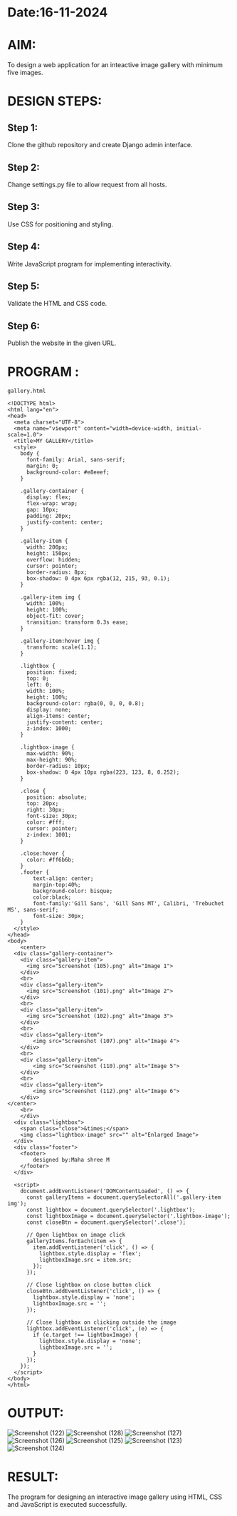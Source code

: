 # Date:16-11-2024
# AIM:
To design a web application for an inteactive image gallery with minimum five images.

# DESIGN STEPS:
## Step 1:
Clone the github repository and create Django admin interface.

## Step 2:
Change settings.py file to allow request from all hosts.

## Step 3:
Use CSS for positioning and styling.

## Step 4:
Write JavaScript program for implementing interactivity.

## Step 5:
Validate the HTML and CSS code.

## Step 6:
Publish the website in the given URL.

# PROGRAM :
```
gallery.html

<!DOCTYPE html>
<html lang="en">
<head>
  <meta charset="UTF-8">
  <meta name="viewport" content="width=device-width, initial-scale=1.0">
  <title>MY GALLERY</title>
  <style>
    body {
      font-family: Arial, sans-serif;
      margin: 0;
      background-color: #e8eeef;
    }

    .gallery-container {
      display: flex;
      flex-wrap: wrap;
      gap: 10px;
      padding: 20px;
      justify-content: center;
    }

    .gallery-item {
      width: 200px;
      height: 150px;
      overflow: hidden;
      cursor: pointer;
      border-radius: 8px;
      box-shadow: 0 4px 6px rgba(12, 215, 93, 0.1);
    }

    .gallery-item img {
      width: 100%;
      height: 100%;
      object-fit: cover;
      transition: transform 0.3s ease;
    }

    .gallery-item:hover img {
      transform: scale(1.1);
    }

    .lightbox {
      position: fixed;
      top: 0;
      left: 0;
      width: 100%;
      height: 100%;
      background-color: rgba(0, 0, 0, 0.8);
      display: none;
      align-items: center;
      justify-content: center;
      z-index: 1000;
    }

    .lightbox-image {
      max-width: 90%;
      max-height: 90%;
      border-radius: 10px;
      box-shadow: 0 4px 10px rgba(223, 123, 8, 0.252);
    }

    .close {
      position: absolute;
      top: 20px;
      right: 30px;
      font-size: 30px;
      color: #fff;
      cursor: pointer;
      z-index: 1001;
    }

    .close:hover {
      color: #ff6b6b;
    }
    .footer {
        text-align: center;
        margin-top:40%;
        background-color: bisque;
        color:black;
        font-family:'Gill Sans', 'Gill Sans MT', Calibri, 'Trebuchet MS', sans-serif;
        font-size: 30px;
    }
  </style>
</head>
<body>
    <center>
  <div class="gallery-container">
    <div class="gallery-item">
      <img src="Screenshot (105).png" alt="Image 1">
    </div>
    <br>
    <div class="gallery-item">
      <img src="Screenshot (101).png" alt="Image 2">
    </div>
    <br>
    <div class="gallery-item">
      <img src="Screenshot (102).png" alt="Image 3">
    </div>
    <br>
    <div class="gallery-item">
        <img src="Screenshot (107).png" alt="Image 4">
    </div>
    <br>
    <div class="gallery-item">
        <img src="Screenshot (110).png" alt="Image 5">
    </div>
    <br>
    <div class="gallery-item">
        <img src="Screenshot (112).png" alt="Image 6">
    </div>
</center>
    <br>
    </div>
  <div class="lightbox">
    <span class="close">&times;</span>
    <img class="lightbox-image" src="" alt="Enlarged Image">
  </div>
  <div class="footer">
    <footer>
        designed by:Maha shree M
    </footer>
  </div>

  <script>
    document.addEventListener('DOMContentLoaded', () => {
      const galleryItems = document.querySelectorAll('.gallery-item img');
      const lightbox = document.querySelector('.lightbox');
      const lightboxImage = document.querySelector('.lightbox-image');
      const closeBtn = document.querySelector('.close');

      // Open lightbox on image click
      galleryItems.forEach(item => {
        item.addEventListener('click', () => {
          lightbox.style.display = 'flex';
          lightboxImage.src = item.src;
        });
      });

      // Close lightbox on close button click
      closeBtn.addEventListener('click', () => {
        lightbox.style.display = 'none';
        lightboxImage.src = '';
      });

      // Close lightbox on clicking outside the image
      lightbox.addEventListener('click', (e) => {
        if (e.target !== lightboxImage) {
          lightbox.style.display = 'none';
          lightboxImage.src = '';
        }
      });
    });
  </script>
</body>
</html>
```
# OUTPUT:
![Screenshot (122)](https://github.com/user-attachments/assets/c2316889-25b1-4fdc-ab1f-1b7467f28fc6)
![Screenshot (128)](https://github.com/user-attachments/assets/b80bc9a9-ab41-4cc2-8ec0-5260ca039166)
![Screenshot (127)](https://github.com/user-attachments/assets/9e96304b-7c9c-4536-9721-93d4c55a597f)
![Screenshot (126)](https://github.com/user-attachments/assets/b3b9a667-1494-46de-bffb-8488484a3d51)
![Screenshot (125)](https://github.com/user-attachments/assets/c388bb5e-76a6-447e-9bdd-6a2362ed2eda)
![Screenshot (123)](https://github.com/user-attachments/assets/37e4ff73-be05-4387-9b21-e954ca663add)
![Screenshot (124)](https://github.com/user-attachments/assets/159db2b1-caed-42f9-90b5-423e68b7c4ec)



# RESULT:
The program for designing an interactive image gallery using HTML, CSS and JavaScript is executed successfully.
